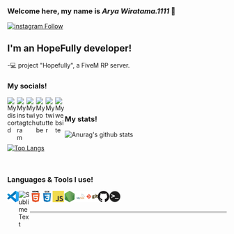 ### Welcome here, my name is *Arya Wiratama.1111* 👋

[![instagram Follow](https://img.shields.io/twitter/follow/lwzdev?color=1DA1F2&label=FOLLOW%20%40LWZ&logo=Twitter&style=for-the-badge)](https://www.instagram.com/aryawiratama.11472/)

## I'm an HopeFully developer!

-💻 project "Hopefully", a FiveM RP server.

### My socials!

[<img align="left" alt="My discord" width="22px" src="https://pnggrid.com/wp-content/uploads/2021/05/Discord-Logo-Circle-1024x1024.png" />][discord]
[<img align="left" alt="My instagram" width="22px" src="https://cdn.pixabay.com/photo/2021/06/15/12/17/instagram-6338401_1280.png" />][instagram]
[<img align="left" alt="My twitch" width="22px" src="https://assets.stickpng.com/images/580b57fcd9996e24bc43c540.png" />][twitch]
[<img align="left" alt="My youtube" width="22px" src="https://assets.stickpng.com/images/580b57fcd9996e24bc43c545.png" />][youtube]
[<img align="left" alt="My twitter" width="22px" src="https://help.twitter.com/content/dam/help-twitter/brand/logo.png" />][twitter]
[<img align="left" alt="My website" width="22px" src="https://www.pinclipart.com/picdir/big/211-2116571_website-website-logo-png-transparent-background-clipart.png" />][website]

<br />

### My stats!


![Anurag's github stats](https://github-readme-stats.vercel.app/api?username=AryaWiratama1111&count_private=true&show_icons=true?theme=buefy)
<br />

[![Top Langs](https://github-readme-stats.vercel.app/api/top-langs/?username=AryaWiratama1111)](https://github.com/anuraghazra/github-readme-stats)

<br />

### Languages & Tools I use!

[<img align="left" alt="Visual Studio Code" width="26px" src="https://raw.githubusercontent.com/github/explore/80688e429a7d4ef2fca1e82350fe8e3517d3494d/topics/visual-studio-code/visual-studio-code.png" />][website]
[<img align="left" alt="Sublime Text" width="26px" src="https://www.sublimehq.com/images/sublime_text.png" />][website]
[<img align="left" alt="HTML5" width="26px" src="https://raw.githubusercontent.com/github/explore/80688e429a7d4ef2fca1e82350fe8e3517d3494d/topics/html/html.png" />][website]
[<img align="left" alt="CSS3" width="26px" src="https://raw.githubusercontent.com/github/explore/80688e429a7d4ef2fca1e82350fe8e3517d3494d/topics/css/css.png" />][website]
[<img align="left" alt="JavaScript" width="26px" src="https://raw.githubusercontent.com/github/explore/80688e429a7d4ef2fca1e82350fe8e3517d3494d/topics/javascript/javascript.png" />][website]
[<img align="left" alt="Node.js" width="26px" src="https://raw.githubusercontent.com/github/explore/80688e429a7d4ef2fca1e82350fe8e3517d3494d/topics/nodejs/nodejs.png" />][website]
[<img align="left" alt="MySQL" width="26px" src="https://raw.githubusercontent.com/github/explore/80688e429a7d4ef2fca1e82350fe8e3517d3494d/topics/mysql/mysql.png" />][website]
[<img align="left" alt="Git" width="26px" src="https://raw.githubusercontent.com/github/explore/80688e429a7d4ef2fca1e82350fe8e3517d3494d/topics/git/git.png" />][website]
[<img align="left" alt="GitHub" width="26px" src="https://raw.githubusercontent.com/github/explore/78df643247d429f6cc873026c0622819ad797942/topics/github/github.png" />][website]
[<img align="left" alt="Terminal" width="26px" src="https://raw.githubusercontent.com/github/explore/80688e429a7d4ef2fca1e82350fe8e3517d3494d/topics/terminal/terminal.png" />][website]

<br />
<br />

---

[discord]: https://discord.gg/hopefullyroleplay
[website]: https://aryawiratama.dev/
[instagram]: https://www.instagram.com/aryawiratama.11472/
[twitch]: https://www.twitch.tv/aryawiratama1111
[youtube]: https://www.youtube.com/c/AryaWiratama1111
[twitter]: https://twitter.com/1111Arya
